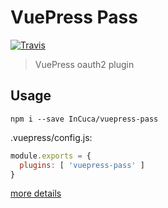 # VuePress Pass

[![Travis](https://img.shields.io/travis/InCuca/vuepress-pass/master.svg)](https://travis-ci.org/InCuca/vuepress-pass/branches)

> VuePress oauth2 plugin

## Usage

`npm i --save InCuca/vuepress-pass`

.vuepress/config.js:

```js
module.exports = {
  plugins: [ 'vuepress-pass' ]
}
```

[more details](https://vuepress.vuejs.org/plugin/using-a-plugin.html#using-a-plugin)
